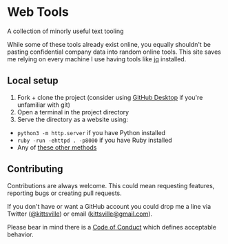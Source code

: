 # Web Tools

A collection of minorly useful text tooling

While some of these tools already exist online, you equally shouldn't be pasting confidential company data into random online tools. This site saves me relying on every machine I use having tools like [jq](https://stedolan.github.io/jq/) installed.

## Local setup

1. Fork + clone the project (consider using [GitHub Desktop](https://desktop.github.com/) if you're unfamiliar with git)
2. Open a terminal in the project directory
3. Serve the directory as a website using:
  - `python3 -m http.server` if you have Python installed
  - `ruby -run -ehttpd . -p8000` if you have Ruby installed
  - Any of [these other methods](https://gist.github.com/willurd/5720255)

## Contributing

Contributions are always welcome. This could mean requesting features, reporting bugs or creating pull requests.

If you don't have or want a GitHub account you could drop me a line via Twitter ([@kittsville](https://twitter.com/kittsville)) or email (kittsville@gmail.com).

Please bear in mind there is a [Code of Conduct](CODE_OF_CONDUCT.md) which defines acceptable behavior.
